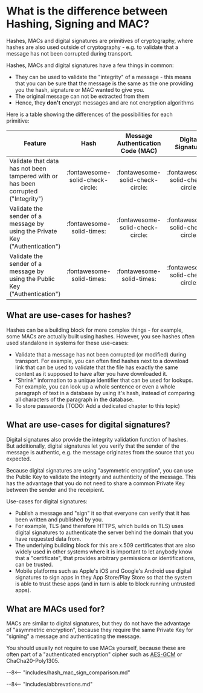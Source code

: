 # What is the difference between Hashing, Signing and MAC?

Hashes, MACs and digital signatures are primitives of cryptography, where hashes are also used outside of cryptography - e.g. to validate that a message has not been corrupted during transport.

Hashes, MACs and digital signatures have a few things in common:

- They can be used to validate the "integrity" of a message - this means that you can be sure that the message is the same as the one providing you the hash, signature or MAC wanted to give you.
- The original message can not be extracted from them
- Hence, they __don't__ encrypt messages and are not encryption algorithms

Here is a table showing the differences of the possibilities for each primitive:

|Feature|Hash|Message Authentication Code (MAC)|Digital Signature|
|-------|:--:|:---------------:|:-:|
|Validate that data has not been tampered with or has been corrupted ("Integrity")|:fontawesome-solid-check-circle:|:fontawesome-solid-check-circle:|:fontawesome-solid-check-circle:|
|Validate the sender of a message by using the Private Key ("Authentication")|:fontawesome-solid-times:|:fontawesome-solid-check-circle:|:fontawesome-solid-check-circle:|
|Validate the sender of a message by using the Public Key ("Authentication")|:fontawesome-solid-times:|:fontawesome-solid-times:|:fontawesome-solid-check-circle:|

## What are use-cases for hashes?

Hashes can be a building block for more complex things - for example, some MACs are actually built using hashes. However, you see hashes often used standalone in systems for these use-cases:

- Validate that a message has not been corrupted (or modified) during transport. For example, you can often find hashes next to a download link that can be used to validate that the file has exactly the same content as it supposed to have after you have downloaded it.
- "Shrink" information to a unique identifier that can be used for lookups. For example, you can look up a whole sentence or even a whole paragraph of text in a database by using it's hash, instead of comparing all characters of the paragraph in the database.
- To store passwords (TODO: Add a dedicated chapter to this topic)

## What are use-cases for digital signatures?

Digital signatures also provide the integrity validation function of hashes. But additionally, digital signatures let you verify that the sender of the message is authentic, e.g. the message originates from the source that you expected.

Because digital signatures are using "asymmetric encryption", you can use the Public Key to validate the integrity and authenticity of the message. This has the advantage that you do not need to share a common Private Key between the sender and the receipient.

Use-cases for digital signatures:

- Publish a message and "sign" it so that everyone can verify that it has been written and published by you.
- For example, TLS (and therefore HTTPS, which builds on TLS) uses digital signatures to authenticate the server behind the domain that you have requested data from.
- The underlying building block for this are x.509 certificates that are also widely used in other systems where it is important to let anybody know that a "certificate", that provides arbitrary permissions or identifications, can be trusted.
- Mobile platforms such as Apple's iOS and Google's Android use digital signatures to sign apps in they App Store/Play Store so that the system is able to trust these apps (and in turn is able to block running untrusted apps).

## What are MACs used for?

MACs are similar to digital signatures, but they do not have the advantage of "asymmetric encryption", because they require the same Private Key for "signing" a message and authenticating the message.

You should usually not require to use MACs yourself, because these are often part of a "authenticated encryption" cipher such as [AES-GCM](/algorithms/aes/) or ChaCha20-Poly1305.

--8<-- "includes/hash_mac_sign_comparison.md"

--8<-- "includes/abbrevations.md"
